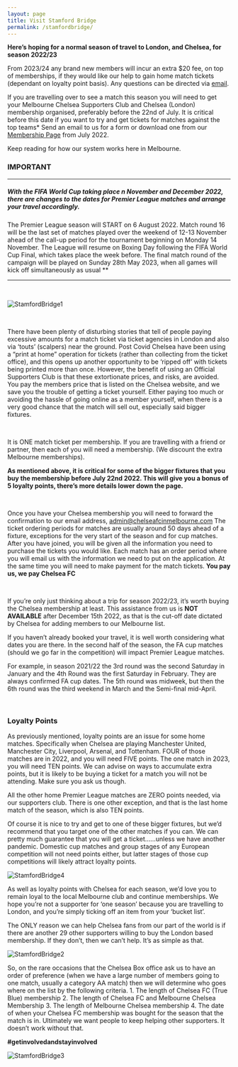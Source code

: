 ```yaml
---
layout: page
title: Visit Stamford Bridge
permalink: /stamfordbridge/
---
```


**Here’s hoping for a normal season of travel to London, and Chelsea, for season 2022/23**

From 2023/24 any brand new members will incur an extra $20 fee, on top of memberships, if they would like our help to gain home match tickets (dependant on loyalty point basis). Any questions can be directed via [email](admin@chelseafcinmelbourne.com).


If you are travelling over to see a match this season you will need to get your Melbourne Chelsea Supporters Club and Chelsea (London) membership organised, preferably before the 22nd of July. It is critical before this date if you want to try and get tickets for matches against the top teams* Send an email to us for a form or download one from our [Membership Page](https://www.melbournechelsea.com.au/membership/)	from July 2022.

Keep reading for how our system works here in Melbourne.

### IMPORTANT
-----------------------------------------------------
##### With the FIFA World Cup taking place n November and December 2022, there are changes to the dates for Premier League matches and arrange your travel accordingly.
The Premier League season will START on 6 August 2022.
Match round 16 will be the last set of matches played over the weekend of 12-13 November ahead of the call-up period for the tournament beginning on Monday 14 November.
The League will resume on Boxing Day following the FIFA World Cup Final, which takes place the week before.
The final match round of the campaign will be played on Sunday 28th May 2023, when all games will kick off simultaneously as usual **

-----------------------------------------------------

<br>

![StamfordBridge1](/assets/ticket1.jpg)

<br>

There have been plenty of disturbing stories that tell of people paying excessive amounts for a match ticket via ticket agencies in London and also via ‘touts’ (scalpers) near the ground. Post Covid Chelsea have been using a “print at home” operation for tickets (rather than collecting from the ticket office), and this opens up another opportunity to be ‘ripped off’ with tickets being printed more than once.
However, the benefit of using an Official Supporters Club is that these extortionate prices, and risks, are avoided. You pay the members price that is listed on the Chelsea website, and we save you the trouble of getting a ticket yourself. Either paying too much or avoiding the hassle of going online as a member yourself, when there is a very good chance that the match will sell out, especially said bigger fixtures.

<br>

It is ONE match ticket per membership. If you are travelling with a friend or partner, then each of you will need a membership. 
(We discount the extra Melbourne memberships). 

**As mentioned above, it is critical for some of the bigger fixtures that you buy the membership before July 22nd 2022. This will give you a bonus of 5 loyalty points, there’s more details lower down the page.**

<br>

Once you have your Chelsea membership you will need to forward the confirmation to our email address, admin@chelseafcinmelbourne.com 
The ticket ordering periods for matches are usually around 50 days ahead of a fixture, exceptions for the very start of the season and for cup matches.
After you have joined, you will be given all the information you need to purchase the tickets you would like. 
Each match has an order period where you will email us with the information we need to put on the application. At the same time you will need to make payment for the match tickets. 
**You pay us, we pay Chelsea FC**

<br>

If you’re only just thinking about a trip for season 2022/23, it’s worth buying the Chelsea membership at least. 
This assistance from us is **NOT AVAILABLE** after December 15th 2022, as that is the cut-off date dictated by Chelsea for adding members to our Melbourne list.

If you haven’t already booked your travel, it is well worth considering what dates you are there.
In the second half of the season, the FA cup matches (should we go far in the competition) will impact Premier League matches.

For example, in season 2021/22 the 3rd round was the second Saturday in January and the 4th Round was the first Saturday in February. They are always confirmed FA cup dates.
The 5th round was midweek, but then the 6th round was the third weekend in March and the Semi-final mid-April.

<br>


### Loyalty Points
As previously mentioned, loyalty points are an issue for some home matches.
Specifically when Chelsea are playing Manchester United, Manchester City, Liverpool, Arsenal, and Tottenham. 
FOUR of those matches are in 2022, and you will need FIVE points. The one match in 2023, you will need TEN points. 
We can advise on ways to accumulate extra points, but it is likely to be buying a ticket for a match you will not be attending. Make sure you ask us though. 

All the other home Premier League matches are ZERO points needed, via our supporters club. 
There is one other exception, and that is the last home match of the season, which is also TEN points. 

Of course it is nice to try and get to one of these bigger fixtures, but we’d recommend that you target one of the other matches if you can. We can pretty much guarantee that you will get a ticket……unless we have another pandemic.
Domestic cup matches and group stages of any European competition will not need points either, but latter stages of those cup competitions will likely attract loyalty points.

![StamfordBridge4](/assets/ticket4.jpg)


As well as loyalty points with Chelsea for each season, we’d love you to remain loyal to the local Melbourne club and continue memberships.
We hope you’re not a supporter for ‘one season’ because you are travelling to London, and you’re simply ticking off an item from your ‘bucket list’.

The ONLY reason we can help Chelsea fans from our part of the world is if there are another 29 other supporters willing to buy the London based membership. 
If they don’t, then we can’t help. It’s as simple as that. 

![StamfordBridge2](/assets/ticket2.jpg)


So, on the rare occasions that the Chelsea Box office ask us to have an order of preference (when we have a large number of members going to one match, usually a category AA match) then we will determine who goes where on the list by the following criteria.
    1. The length of Chelsea FC (True Blue) membership
    2. The length of Chelsea FC and Melbourne Chelsea Membership
    3. The length of Melbourne Chelsea membership
    4. The date of when your Chelsea FC membership was bought for the season that the match is in.
Ultimately we want people to keep helping other supporters. 
It doesn’t work without that.



**#getinvolvedandstayinvolved**

![StamfordBridge3](/assets/ticket3.jpg)
